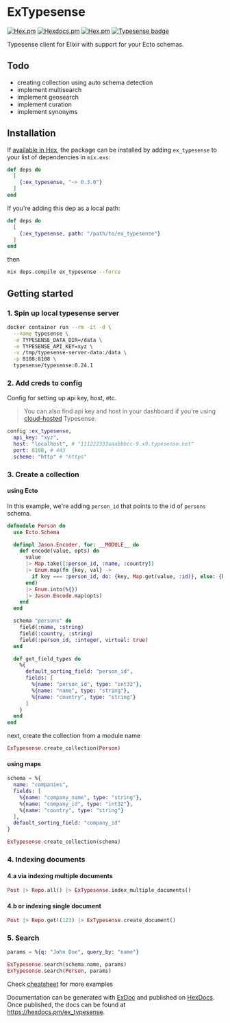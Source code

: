 # ExTypesense

[![Hex.pm](https://img.shields.io/hexpm/v/ex_typesense)](https://hex.pm/packages/ex_typesense)
[![Hexdocs.pm](https://img.shields.io/badge/hex-docs-lightgreen.svg)](https://hexdocs.pm/ex_typesense)
[![Hex.pm](https://img.shields.io/hexpm/l/ex_typesense)](LICENSE)
[![Typesense badge](https://img.shields.io/badge/Typesense-v0.24.1-darkblue)](https://typesense.org/docs/0.24.1/api)

Typesense client for Elixir with support for your Ecto schemas.

## Todo

- creating collection using auto schema detection
- implement multisearch
- implement geosearch
- implement curation
- implement synonyms

## Installation

If [available in Hex](https://hex.pm/docs/publish), the package can be installed
by adding `ex_typesense` to your list of dependencies in `mix.exs`:

```elixir
def deps do
  [
    {:ex_typesense, "~> 0.3.0"}
  ]
end
```

If you're adding this dep as a local path:

```elixir
def deps do
  [
    {:ex_typesense, path: "/path/to/ex_typesense"}
  ]
end
```

then

```bash
mix deps.compile ex_typesense --force
```

## Getting started

### 1. Spin up local typesense server

```bash
docker container run --rm -it -d \
  --name typesense \
  -e TYPESENSE_DATA_DIR=/data \
  -e TYPESENSE_API_KEY=xyz \
  -v /tmp/typesense-server-data:/data \
  -p 8108:8108 \
  typesense/typesense:0.24.1
```

### 2. Add creds to config

Config for setting up api key, host, etc.

> You can also find api key and host in your dashboard if you're using [cloud-hosted](https://cloud.typesense.org) Typesense.

```elixir
config :ex_typesense,
  api_key: "xyz",
  host: "localhost", # "111222333aaabbbcc-9.x9.typesense.net"
  port: 8108, # 443
  scheme: "http" # "https"
  ```

### 3. Create a collection

#### using Ecto

In this example, we're adding `person_id` that points to the id of `persons` schema.

```elixir
defmodule Person do
  use Ecto.Schema

  defimpl Jason.Encoder, for: __MODULE__ do
    def encode(value, opts) do
      value
      |> Map.take([:person_id, :name, :country])
      |> Enum.map(fn {key, val} ->
        if key === :person_id, do: {key, Map.get(value, :id)}, else: {key, val}
      end)
      |> Enum.into(%{})
      |> Jason.Encode.map(opts)
    end
  end

  schema "persons" do
    field(:name, :string)
    field(:country, :string)
    field(:person_id, :integer, virtual: true)
  end

  def get_field_types do
    %{
      default_sorting_field: "person_id",
      fields: [
        %{name: "person_id", type: "int32"},
        %{name: "name", type: "string"},
        %{name: "country", type: "string"}
      ]
    }
  end
end
```

next, create the collection from a module name

```elixir
ExTypesense.create_collection(Person)
```

#### using maps

```elixir
schema = %{
  name: "companies",
  fields: [
    %{name: "company_name", type: "string"},
    %{name: "company_id", type: "int32"},
    %{name: "country", type: "string"}
  ],
  default_sorting_field: "company_id"
}

ExTypesense.create_collection(schema)
```

### 4. Indexing documents

#### 4.a via indexing multiple documents

```elixir
Post |> Repo.all() |> ExTypesense.index_multiple_documents()
```

#### 4.b or indexing single document

```elixir
Post |> Repo.get!(123) |> ExTypesense.create_document()
```

### 5. Search

```elixir
params = %{q: "John Doe", query_by: "name"}

ExTypesense.search(schema.name, params)
ExTypesense.search(Person, params)
```

Check [cheatsheet](cheatsheet.html) for more examples

Documentation can be generated with [ExDoc](https://github.com/elixir-lang/ex_doc)
and published on [HexDocs](https://hexdocs.pm). Once published, the docs can
be found at <https://hexdocs.pm/ex_typesense>.
